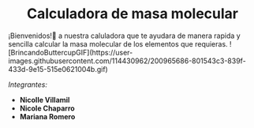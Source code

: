 <h1 align="center">Calculadora de masa molecular</h1> 
<align="center">¡Bienvenidos!🤗 a nuestra caluladora que te ayudara de manera rapida y sencilla calcular la masa molecular de los elementos que requieras.
                      ![BrincandoButtercupGIF](https://user-images.githubusercontent.com/114430962/200965686-801543c3-839f-433d-9e15-515e0621004b.gif)

*Integrantes:*
- **Nicolle Villamil**
- **Nicole Chaparro**
- **Mariana Romero** 
